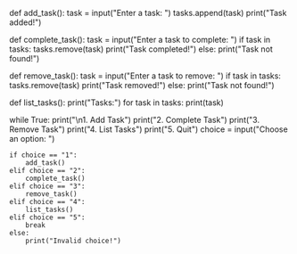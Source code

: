 

def add_task():
    task = input("Enter a task: ")
    tasks.append(task)
    print("Task added!")

def complete_task():
    task = input("Enter a task to complete: ")
    if task in tasks:
        tasks.remove(task)
        print("Task completed!")
    else:
        print("Task not found!")

def remove_task():
    task = input("Enter a task to remove: ")
    if task in tasks:
        tasks.remove(task)
        print("Task removed!")
    else:
        print("Task not found!")

def list_tasks():
    print("Tasks:")
    for task in tasks:
        print(task)

while True:
    print("\n1. Add Task")
    print("2. Complete Task")
    print("3. Remove Task")
    print("4. List Tasks")
    print("5. Quit")
    choice = input("Choose an option: ")
    
    if choice == "1":
        add_task()
    elif choice == "2":
        complete_task()
    elif choice == "3":
        remove_task()
    elif choice == "4":
        list_tasks()
    elif choice == "5":
        break
    else:
        print("Invalid choice!")



